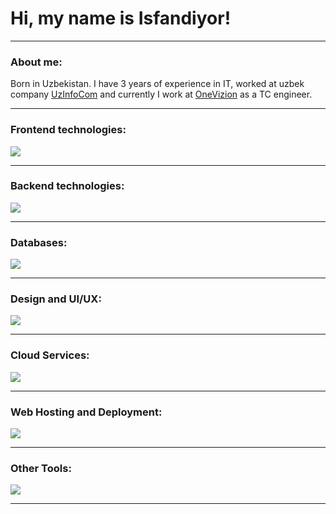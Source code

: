 
# Hi, my name is Isfandiyor!

---

### About me:

<p>Born in Uzbekistan. I have 3 years of experience in IT, worked at uzbek company <a href="https://uzinfocom.uz/">UzInfoCom</a> and currently I work at <a href="https://onevizion.com/">OneVizion</a> as a TC engineer.</p>

---

### Frontend technologies:

<p align="left"><a href="https://github.com/Just-Bax"><img src="https://skillicons.dev/icons?i=javascript,html,css,react,vue,tailwind,bootstrap"></a></p>

---

### Backend technologies:

<p align="left"><a href="https://github.com/Just-Bax"><img src="https://skillicons.dev/icons?i=python,django,flask,nodejs,express"></a></p>

---

### Databases:

<p align="left"><a href="https://github.com/Just-Bax"><img src="https://skillicons.dev/icons?i=postgres,mysql,sqlite"></a></p>

---

### Design and UI/UX:

<p align="left"><a href="https://github.com/Just-Bax"><img src="https://skillicons.dev/icons?i=figma,ps"></a></p>

---

### Cloud Services:

<p align="left"><a href="https://github.com/Just-Bax"><img src="https://skillicons.dev/icons?i=aws,azure,googlecloud"></a></p>

---

### Web Hosting and Deployment:

<p align="left"><a href="https://github.com/Just-Bax"><img src="https://skillicons.dev/icons?i=nginx,netlify,heroku"></a></p>

---

### Other Tools:

<p align="left"><a href="https://github.com/Just-Bax"><img src="https://skillicons.dev/icons?i=vscode,powershell,selenium,linux"></a></p>

---
